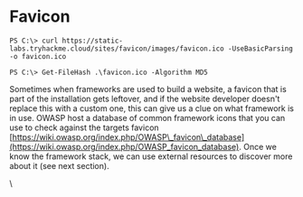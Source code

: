 # Favicon

```markup
PS C:\> curl https://static-labs.tryhackme.cloud/sites/favicon/images/favicon.ico -UseBasicParsing -o favicon.ico

PS C:\> Get-FileHash .\favicon.ico -Algorithm MD5 
```

Sometimes when frameworks are used to build a website, a favicon that is part of the installation gets leftover, and if the website developer doesn't replace this with a custom one, this can give us a clue on what framework is in use. OWASP host a database of common framework icons that you can use to check against the targets favicon [https://wiki.owasp.org/index.php/OWASP\_favicon\_database](https://wiki.owasp.org/index.php/OWASP_favicon_database). Once we know the framework stack, we can use external resources to discover more about it (see next section).

\
